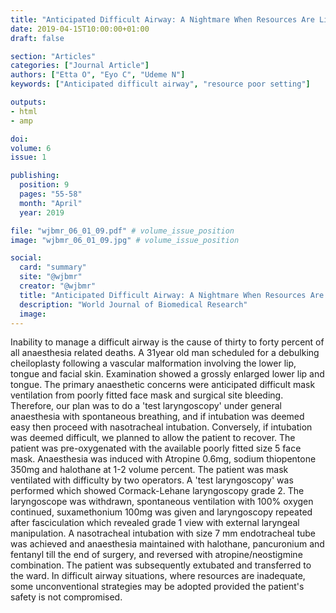 ```yaml
---
title: "Anticipated Difficult Airway: A Nightmare When Resources Are Limited"
date: 2019-04-15T10:00:00+01:00
draft: false

section: "Articles"
categories: ["Journal Article"]
authors: ["Etta O", "Eyo C", "Udeme N"]
keywords: ["Anticipated difficult airway", "resource poor setting"]

outputs: 
- html
- amp

doi:
volume: 6
issue: 1

publishing:
  position: 9
  pages: "55-58"
  month: "April"
  year: 2019

file: "wjbmr_06_01_09.pdf" # volume_issue_position
image: "wjbmr_06_01_09.jpg" # volume_issue_position

social:
  card: "summary"
  site: "@wjbmr"
  creator: "@wjbmr"
  title: "Anticipated Difficult Airway: A Nightmare When Resources Are Limited"
  description: "World Journal of Biomedical Research"
  image:
---
```

Inability to manage a difficult airway is the cause of thirty to forty percent of all anaesthesia related deaths. A
31year old man scheduled for a debulking cheiloplasty following a vascular malformation involving the lower
lip, tongue and facial skin. Examination showed a grossly enlarged lower lip and tongue. The primary
anaesthetic concerns were anticipated difficult mask ventilation from poorly fitted face mask and surgical site
bleeding. Therefore, our plan was to do a 'test laryngoscopy' under general anaesthesia with spontaneous
breathing, and if intubation was deemed easy then proceed with nasotracheal intubation. Conversely, if
intubation was deemed difficult, we planned to allow the patient to recover. The patient was pre-oxygenated
with the available poorly fitted size 5 face mask. Anaesthesia was induced with Atropine 0.6mg, sodium
thiopentone 350mg and halothane at 1-2 volume percent. The patient was mask ventilated with difficulty by two
operators. A 'test laryngoscopy' was performed which showed Cormack-Lehane laryngoscopy grade 2. The
laryngoscope was withdrawn, spontaneous ventilation with 100% oxygen continued, suxamethonium 100mg
was given and laryngoscopy repeated after fasciculation which revealed grade 1 view with external laryngeal
manipulation. A nasotracheal intubation with size 7 mm endotracheal tube was achieved and anaesthesia
maintained with halothane, pancuronium and fentanyl till the end of surgery, and reversed with
atropine/neostigmine combination. The patient was subsequently extubated and transferred to the ward. In
difficult airway situations, where resources are inadequate, some unconventional strategies may be adopted
provided the patient's safety is not compromised. 